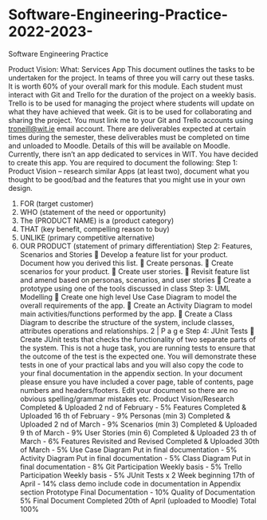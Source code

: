 # Software-Engineering-Practice-2022-2023-
Software Engineering Practice

Product Vision:
What: Services App
This document outlines the tasks to be undertaken for the project. In teams of three you will carry out these
tasks. It is worth 60% of your overall mark for this module. Each student must interact with Git and Trello for
the duration of the project on a weekly basis. Trello is to be used for managing the project where students will
update on what they have achieved that week. Git is to be used for collaborating and sharing the project. You
must link me to your Git and Trello accounts using troneill@wit.ie email account.
There are deliverables expected at certain times during the semester, these deliverables must be completed on
time and unloaded to Moodle. Details of this will be available on Moodle.
Currently, there isn’t an app dedicated to services in WIT. You have decided to create this app. You are required
to document the following:
Step 1: Product Vision – research similar Apps (at least two), document what you thought to be good/bad and
the features that you might use in your own design.
1) FOR (target customer)
2) WHO (statement of the need or opportunity)
3) The (PRODUCT NAME) is a (product category)
4) THAT (key benefit, compelling reason to buy)
5) UNLIKE (primary competitive alternative)
6) OUR PRODUCT (statement of primary differentiation)
Step 2: Features, Scenarios and Stories
 Develop a feature list for your product. Document how you derived this list.
 Create personas.
 Create scenarios for your product.
 Create user stories.
 Revisit feature list and amend based on personas, scenarios, and user stories
 Create a prototype using one of the tools discussed in class
Step 3: UML Modelling
 Create one high level Use Case Diagram to model the overall requirements of the app.
 Create an Activity Diagram to model main activities/functions performed by the app.
 Create a Class Diagram to describe the structure of the system, include classes, attributes operations
and relationships.
2 | P a g e
Step 4: JUnit Tests
 Create JUnit tests that checks the functionality of two separate parts of the system. This is not a huge
task, you are running tests to ensure that the outcome of the test is the expected one. You will
demonstrate these tests in one of your practical labs and you will also copy the code to your final
documentation in the appendix section.
In your document please ensure you have included a cover page, table of contents, page numbers and
headers/footers. Edit your document so there are no obvious spelling/grammar mistakes etc.
Product Vision/Research Completed & Uploaded 2
nd of February - 5%
Features Completed & Uploaded 16
th of February - 9%
Personas (min 3) Completed & Uploaded 2
nd of March - 9%
Scenarios (min 3) Completed & Uploaded 9
th of March - 9%
User Stories (min 6) Completed & Uploaded 23
th of March - 6%
Features Revisited and Revised Completed & Uploaded 30th of March - 5%
Use Case Diagram Put in final documentation - 5%
Activity Diagram Put in final documentation - 5%
Class Diagram Put in final documentation - 8%
Git Participation Weekly basis - 5%
Trello Participation Weekly basis - 5%
JUnit Tests x 2 Week beginning 17th of April - 14% class demo include code
in documentation in Appendix section
Prototype Final Documentation - 10%
Quality of Documentation 5%
Final Document Completed 20th of April (uploaded to Moodle)
Total 100%
